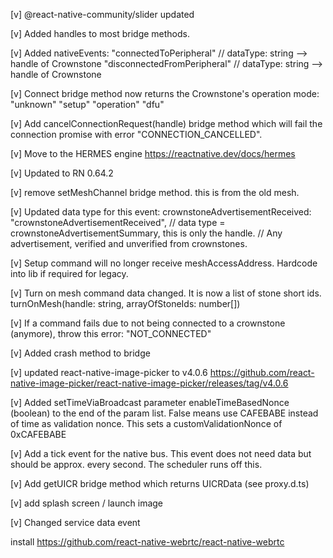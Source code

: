 [v] @react-native-community/slider updated

[v] Added handles to most bridge methods.

[v] Added nativeEvents:
    "connectedToPeripheral"       // dataType: string --> handle of Crownstone
    "disconnectedFromPeripheral"  // dataType: string --> handle of Crownstone

[v] Connect bridge method now returns the Crownstone's operation mode:
    "unknown"
    "setup"
    "operation"
    "dfu"


[v] Add cancelConnectionRequest(handle) bridge method which will fail the connection promise with error "CONNECTION_CANCELLED".

[v] Move to the HERMES engine
    https://reactnative.dev/docs/hermes

[v] Updated to RN 0.64.2

[v] remove setMeshChannel bridge method. this is from the old mesh.

[v] Updated data type for this event:
    crownstoneAdvertisementReceived: "crownstoneAdvertisementReceived",   // data type = crownstoneAdvertisementSummary, this is only the handle. // Any advertisement, verified and unverified from crownstones.
    
[v] Setup command will no longer receive meshAccessAddress. Hardcode into lib if required for legacy.

[v] Turn on mesh command data changed. It is now a list of stone short ids.
    turnOnMesh(handle: string, arrayOfStoneIds: number[])

[v] If a command fails due to not being connected to a crownstone (anymore), throw this error: "NOT_CONNECTED"

[v] Added crash method to bridge

[v] updated react-native-image-picker to v4.0.6
    https://github.com/react-native-image-picker/react-native-image-picker/releases/tag/v4.0.6

[v] Added setTimeViaBroadcast parameter enableTimeBasedNonce (boolean) to the end of the param list. False means use CAFEBABE instead of time as validation nonce.
    This sets a customValidationNonce of 0xCAFEBABE

[v] Add a tick event for the native bus. This event does not need data but should be approx. every second. The scheduler runs off this.


[v] Add getUICR bridge method which returns UICRData (see proxy.d.ts)

[v] add splash screen / launch image

[v] Changed service data event

install https://github.com/react-native-webrtc/react-native-webrtc
